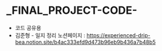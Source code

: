 # _FINAL_PROJECT-CODE-
- 코드 공유용
- 김준형 - 일지 정리 노션페이지 : https://experienced-drip-bea.notion.site/b4ac333efd9d473b96eb9b436a7b48b5
